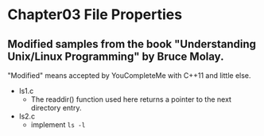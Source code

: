 # Chapter03 File Properties

## Modified samples from the book "Understanding Unix/Linux Programming" by Bruce Molay.
"Modified" means accepted by YouCompleteMe with C++11 and little else.

- ls1.c
    - The readdir() function used here returns a pointer to the next directory entry.
- ls2.c
    - implement ```ls -l```
